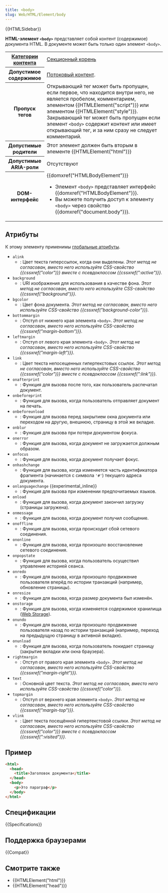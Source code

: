 ```yaml
---
title: <body>
slug: Web/HTML/Element/body
---
```


{{HTMLSidebar}}

**HTML-элемент `<body>`** представляет собой контент (содержимое) документа HTML. В документе может быть только один элемент `<body>`.

<table class="properties">
  <tbody>
    <tr>
      <th scope="row">
        <a href="/ru/docs/Web/Guide/HTML/Content_categories"
          >Категории контента</a
        >
      </th>
      <td>
        <a
          href="/ru/docs/Web/Guide/HTML/Sections_and_Outlines_of_an_HTML5_document#Корни_задания_разделов"
          >Секционный корень</a
        >
      </td>
    </tr>
    <tr>
      <th scope="row">Допустимое содержимое</th>
      <td>
        <a href="/ru/docs/Web/Guide/HTML/Content_categories#Потоковый_контент"
          >Потоковый контент</a
        >.
      </td>
    </tr>
    <tr>
      <th scope="row">Пропуск тегов</th>
      <td>
        Открывающий тег может быть пропущен, если первое, что находится внутри
        него, не является пробелом, комментарием, элементом
        {{HTMLElement("script")}} или элементом
        {{HTMLElement("style")}}. Закрывающий тег может быть пропущен
        если элемент <code>&#x3C;body></code> содержит контент или имеет
        открывающий тег, и за ним сразу не следует комментарий.
      </td>
    </tr>
    <tr>
      <th scope="row">Допустимые родители</th>
      <td>
        Этот элемент должен быть вторым в элементе
        {{HTMLElement("html")}}
      </td>
    </tr>
    <tr>
      <th scope="row">Допустимые ARIA-роли</th>
      <td>Отсутствуют</td>
    </tr>
    <tr>
      <th scope="row">DOM-интерфейс</th>
      <td>
        {{domxref("HTMLBodyElement")}}
        <ul>
          <li>
            Элемент <code>&#x3C;body></code> представляет интерфейс
            {{domxref("HTMLBodyElement")}}.
          </li>
          <li>
            Вы можете получить доступ к элементу <code>&#x3C;body></code> через
            свойство {{domxref("document.body")}}.
          </li>
        </ul>
      </td>
    </tr>
  </tbody>
</table>

## Атрибуты

К этому элементу применимы [глобальные атрибуты](/ru/docs/Web/HTML/Общие_атрибуты).

- `alink`
  - : Цвет текста гиперссылок, когда они выделены. _Этот метод не согласован, вместо него используйте CSS-свойство {{cssxref("color")}} вместе с псевдоклассом {{cssxref(":active")}}._
- `background`
  - : URI изображения для использования в качестве фона. _Этот метод не согласован, вместо него используйте CSS-свойство {{cssxref("background")}}._
- `bgcolor`
  - : Цвет фона документа. _Этот метод не согласован, вместо него используйте CSS-свойство {{cssxref("background-color")}}._
- `bottommargin`
  - : Отступ от нижнего края элемента `<body>`. _Этот метод не согласован, вместо него используйте CSS-свойство {{cssxref("margin-bottom")}}._
- `leftmargin`
  - : Отступ от левого края элемента `<body>`. _Этот метод не согласован, вместо него используйте CSS-свойство {{cssxref("margin-left")}}._
- `link`
  - : Цвет текста непосещенных гипертекстовых ссылок. _Этот метод не согласован, вместо него используйте CSS-свойство {{cssxref("color")}} вместе с псевдоклассом {{cssxref(":link")}}._
- `onafterprint`
  - : Функция для вызова после того, как пользователь распечатал документ.
- `onbeforeprint`
  - : Функция для вызова, когда пользователь отправляет документ на печать.
- `onbeforeunload`
  - : Функция для вызова перед закрытием окна документа или переходом на другую, внешнюю, страницу в этой же вкладке.
- `onblur`
  - : Функция для вызова при потери документом фокуса.
- `onerror`
  - : Функция для вызова, когда документ не загружается должным образом.
- `onfocus`
  - : Функция для вызова, когда документ получает фокус.
- `onhashchange`
  - : Функция для вызова, когда изменяется часть идентификатора фрагмента (начинается с символа `'#'`) текущего адреса документа.
- `onlanguagechange` {{experimental_inline}}
  - : Функция для вызова при изменении предпочитаемых языков.
- `onload`
  - : Функция для вызова, когда документ закончил загрузку (страницы загружена).
- `onmessage`
  - : Функция для вызова, когда документ получил сообщение.
- `onoffline`
  - : Функция для вызова, когда происходит сбой сетевого соединения.
- `ononline`
  - : Функция для вызова, когда произошло восстановление сетевого соединения.
- `onpopstate`
  - : Функция для вызова, когда пользователь осуществил управление историей сеанса.
- `onredo`
  - : Функция для вызова, когда произошло продвижение пользователя вперёд по истории транзакций (например, обновление страницы).
- `onresize`
  - : Функция для вызова, когда размер документа был изменён.
- `onstorage`
  - : Функция для вызова, когда изменяется содержимое хранилища ([Web Storage](/ru/docs/Web/API/Web_Storage_API)).
- `onundo`
  - : Функция для вызова, когда произошло продвижение пользователя назад по истории транзакций (например, переход на предыдущую страницу в активной вкладке).
- `onunload`
  - : Функция для вызова, когда пользователь покидает страницу (закрытие вкладки или окна браузера).
- `rightmargin`
  - : Отступ от правого края элемента `<body>`. _Этот метод не согласован, вместо него используйте CSS-свойство {{cssxref("margin-right")}}._
- `text`
  - : Основной цвет текста. _Этот метод не согласован, вместо него используйте CSS-свойство {{cssxref("color")}}._
- `topmargin`
  - : Отступ от верхнего края элемента `<body>`. _Этот метод не согласован, вместо него используйте CSS-свойство {{cssxref("margin-top")}}._
- `vlink`
  - : Цвет текста посещённой гипертекстовой ссылки. _Этот метод не согласован, вместо него используйте CSS-свойство {{cssxref("color")}} вместе с псевдоклассом {{cssxref(":visited")}}._

## Пример

```html
<html>
  <head>
    <title>Заголовок документа</title>
  </head>
  <body>
    <p>Это параграф</p>
  </body>
</html>
```

## Спецификации

{{Specifications}}

## Поддержка браузерами

{{Compat}}

## Смотрите также

- {{HTMLElement("html")}}
- {{HTMLElement("head")}}
